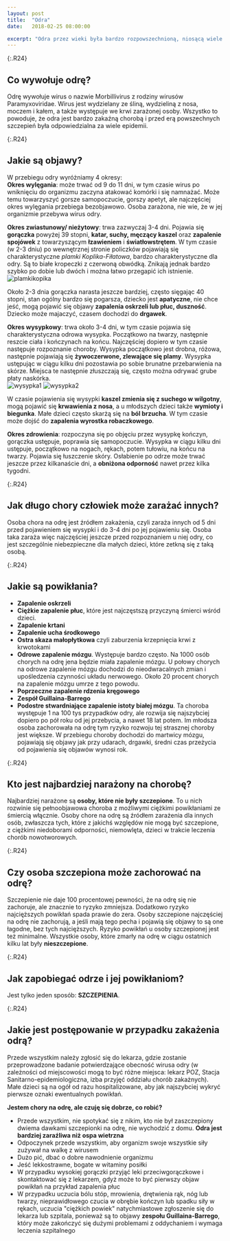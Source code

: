 ```yaml
---
layout: post
title:  "Odra"
date:   2018-02-25 08:00:00

excerpt: "Odra przez wieki była bardzo rozpowszechnioną, niosącą wiele powikłań chorobą zakaźną. Dzięki szczepieniom ilość zachorowań bardzo spadła, a nawet jeśli ktoś miał pecha i zachorował to kończyło się to na przykrej wysypce i gorszym samopoczuciu. Teraz odra POWRACA. Wszystko za sprawą  ruchów antyszczepionkowych i mody na nieszczepienie. Jeśli nie chcesz szczepić dziecka to bądź świadom na co je narażasz i na co narażasz inne dzieci, które szczepione być nie mogą."
---
```


{:.R24}
## Co wywołuje odrę?

Odrę wywołuje wirus o nazwie Morbillivirus z rodziny wirusów Paramyxoviridae. Wirus jest wydzielany ze śliną, wydzieliną z nosa, moczem i kałem, a także występuje we krwi zarażonej osoby. Wszystko to powoduje, że odra jest bardzo zakaźną chorobą i przed erą powszechnych szczepień była odpowiedzialna za wiele epidemii.

{:.R24}
## Jakie są objawy?

W przebiegu odry wyróżniamy 4 okresy:  
**Okres wylęgania**: może trwać od 9 do 11 dni, w tym czasie wirus po wniknięciu do organizmu zaczyna atakować komórki i się namnażać. Może temu towarzyszyć gorsze samopoczucie, gorszy apetyt, ale najczęściej okres wylęgania przebiega bezobjawowo. Osoba zarażona, nie wie, że w jej organizmie przebywa wirus odry.  

**Okres zwiastunowy/ nieżytowy**: trwa zazwyczaj 3-4 dni. Pojawia się **gorączka** powyżej 39 stopni, **katar, suchy, męczący kaszel** oraz **zapalenie spojówek** z towarzyszącym **łzawieniem** i **światłowstrętem**. W tym czasie (w 2-3 dniu) po wewnętrznej stronie policzków pojawiają się charakterystyczne *plamki Koplika-Fiłatowa*, bardzo charakterystyczne dla odry. Są to białe kropeczki z czerwoną obwódką. Znikają jednak bardzo szybko po dobie lub dwóch i można łatwo przegapić ich istnienie.  
![plamkikopika](/png/plamkikoplika.jpg)

Około 2-3 dnia gorączka narasta jeszcze bardziej, często sięgając 40 stopni, stan ogólny bardzo się pogarsza, dziecko jest **apatyczne**, nie chce jeść, mogą pojawić się objawy **zapalenia oskrzeli lub płuc, duszność**. Dziecko może majaczyć, czasem dochodzi do **drgawek**.

**Okres wysypkowy**: trwa około 3-4 dni, w tym czasie pojawia się charakterystyczna odrowa wysypka. Początkowo na twarzy, następnie reszcie ciała i kończynach na końcu. Najczęściej dopiero w tym czasie następuje rozpoznanie choroby. Wysypka początkowo jest drobna, różowa, następnie pojawiają się **żywoczerwone, zlewające się plamy**. Wysypka ustępując w ciągu kilku dni pozostawia po sobie brunatne przebarwienia na skórze. Miejsca te następnie złuszczają się, często można odrywać grube płaty naskórka.  
![wysypka1](/png/odrawys.png)
![wysypka2](/png/odrawysypka.jpg)

W czasie pojawienia się wysypki **kaszel zmienia się z suchego w wilgotny**, mogą pojawić się **krwawienia z nosa**, a u młodszych dzieci także **wymioty i biegunka**. Małe dzieci często skarżą się na **ból brzucha**. W tym czasie może dojść do **zapalenia wyrostka robaczkowego**.   

**Okres zdrowienia**: rozpoczyna się po objęciu przez wysypkę kończyn, gorączka ustępuje, poprawia się samopoczucie. Wysypka w ciągu kilku dni ustępuje, początkowo na nogach, rękach, potem tułowiu, na końcu na twarzy. Pojawia się łuszczenie skóry. Osłabienie po odrze może trwać jeszcze przez kilkanaście dni, a **obniżona odporność** nawet przez kilka tygodni.

{:.R24}
## Jak długo chory człowiek może zarażać innych?

Osoba chora na odrę jest źródłem zakażenia, czyli zaraża innych od 5 dni przed pojawieniem się wysypki i do 3-4 dni po jej pojawieniu się. Osoba taka zaraża więc najczęściej jeszcze przed rozpoznaniem u niej odry, co jest szczególnie niebezpieczne dla małych dzieci, które zetkną się z taką osobą.

{:.R24}
## Jakie są powikłania?

- **Zapalenie oskrzeli**  
- **Ciężkie zapalenie płuc**, które jest najczęstszą przyczyną śmierci wśród dzieci.  
- **Zapalenie krtani**  
- **Zapalenie ucha środkowego**  
- **Ostra skaza małopłytkowa** czyli zaburzenia krzepnięcia krwi z krwotokami  
- **Odrowe zapalenie mózgu**. Występuje bardzo często. Na 1000 osób chorych na odrę jena będzie miała zapalenie mózgu. U połowy chorych na odrowe zapalenie mózgu dochodzi do nieodwracalnych zmian i upośledzenia czynności układu nerwowego. Około 20 procent chorych na zapalenie mózgu umrze z tego powodu.  
- **Poprzeczne zapalenie rdzenia kręgowego**  
- **Zespół Guillaina-Barrego**  
- **Podostre stwardniające zapalenie istoty białej mózgu**. Ta choroba występuje 1 na 100 tys przypadków odry, ale rozwija się najszybciej dopiero po pół roku od jej przebycia, a nawet 18 lat potem. Im młodsza osoba zachorowała na odrę tym ryzyko rozwoju tej strasznej choroby jest większe. W przebiegu choroby dochodzi do martwicy mózgu, pojawiają się objawy jak przy udarach, drgawki, średni czas przeżycia od pojawienia się objawów wynosi rok.  

{:.R24}
## Kto jest najbardziej narażony na chorobę?

Najbardziej narażone są **osoby, które nie były szczepione**. To u nich rozwinie się pełnoobjawowa choroba z możliwymi ciężkimi powikłaniami ze śmiercią włącznie. Osoby chore na odrę są źródłem zarażenia dla innych osób, zwłaszcza tych, które z jakichś względów nie mogą być szczepione, z ciężkimi niedoborami odporności, niemowlęta, dzieci w trakcie leczenia chorób nowotworowych.  

{:.R24}
## Czy osoba szczepiona może zachorować na odrę?

Szczepienie nie daje 100 procentowej pewności, że na odrę się nie zachoruje, ale znacznie to ryzyko zmniejsza. Dodatkowo ryzyko najcięższych powikłań spada prawie do zera. Osoby szczepione najczęściej na odrę nie zachorują, a jeśli mają tego pecha i pojawią się objawy to są one łagodne, bez tych najcięższych. Ryzyko powikłań u osoby szczepionej jest też minimalne. Wszystkie osoby, które zmarły na odrę w ciągu ostatnich kilku lat były **nieszczepione**.

{:.R24}
## Jak zapobiegać odrze i jej powikłaniom?

Jest tylko jeden sposób: **SZCZEPIENIA**. 

{:.R24}
## Jakie jest postępowanie w przypadku zakażenia odrą?

Przede wszystkim należy zgłosić się do lekarza, gdzie zostanie przeprowadzone badanie potwierdzające obecność wirusa odry (w zależności od miejscowości mogą to być różne miejsca: lekarz POZ, Stacja Sanitarno-epidemiologiczna, izba przyjęć oddziału chorób zakażnych). Małe dzieci są na ogół od razu hospitalizowane, aby jak najszybciej wykryć pierwsze oznaki ewentualnych powikłań.

**Jestem chory na odrę, ale czuję się dobrze, co robić?**  

 - Przede wszystkim, nie spotykać się z nikim, kto nie był zaszczepiony dwiema dawkami szczepionki na odrę, nie wychodzić z domu. **Odra jest bardziej zaraźliwa niż ospa wietrzna**  
 - Odpoczynek przede wszystkim, aby organizm swoje wszystkie siły zużywał na walkę z wirusem  
 - Dużo pić, dbać o dobre nawodnienie organizmu  
 - Jeść lekkostrawne, bogate w witaminy posiłki  
 - W przypadku wysokiej gorączki przyjąć leki przeciwgorączkowe i skontaktować się z lekarzem, gdyż może to być pierwszy objaw powikłań na przykład zapalenia płuc  
 - W przypadku uczucia bólu stóp, mrowienia, drętwienia rąk, nóg lub twarzy, nieprawidłowego czucia w obrębie kończyn lub spadku siły w rękach, uczucia "ciężkich powiek" natychmiastowe zgłoszenie się do lekarza lub szpitala, ponieważ są to objawy **zespołu Guillaina-Barrego**, który może zakończyć się dużymi problemami z oddychaniem i wymaga leczenia szpitalnego   
 
